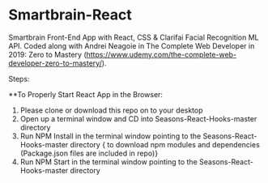 # Smartbrain-React
Smartbrain Front-End App with React, CSS &amp; Clarifai Facial Recognition ML API. Coded along with Andrei Neagoie in The Complete Web Developer in 2019: Zero to Mastery (https://www.udemy.com/the-complete-web-developer-zero-to-mastery/).

Steps:

**To Properly Start React App in the Browser:

1. Please clone or download this repo on to your desktop
2. Open up a terminal window and CD into Seasons-React-Hooks-master directory 
3. Run NPM Install in the terminal window pointing to the Seasons-React-Hooks-master directory { to download npm modules and dependencies (Package.json files are included in repo)}
4. Run NPM Start in the terminal window pointing to the Seasons-React-Hooks-master directory
